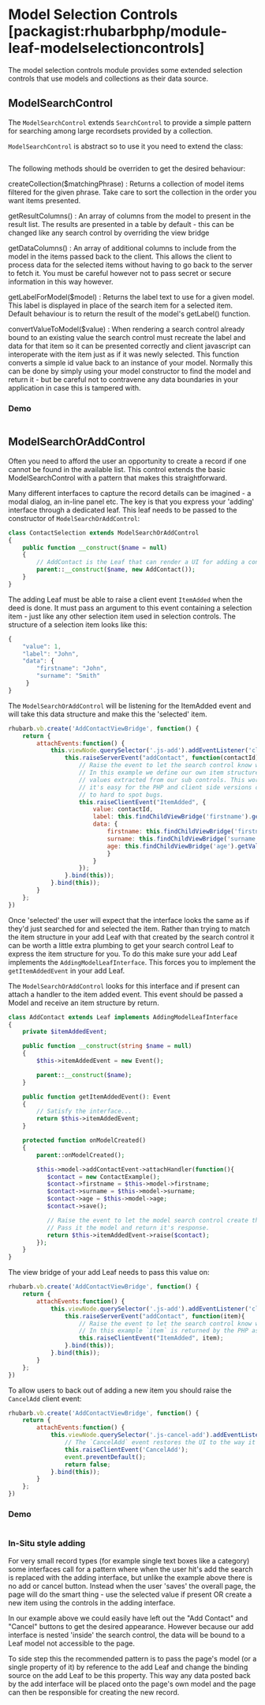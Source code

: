 Model Selection Controls  [packagist:rhubarbphp/module-leaf-modelselectioncontrols]
========================

The model selection controls module provides some extended selection controls that use
models and collections as their data source.

## ModelSearchControl

The `ModelSearchControl` extends `SearchControl` to provide a simple pattern for searching
among large recordsets provided by a collection.

`ModelSearchControl` is abstract so to use it you need to extend the class:

```php file[examples/ContactSearchControl.php] lines[8]
```

The following methods should be overriden to get the desired behaviour:

createCollection($matchingPhrase)
:   Returns a collection of model items filtered for the given phrase. Take care
    to sort the collection in the order you want items presented.
    
getResultColumns()
:   An array of columns from the model to present in the result list. The results
    are presented in a table by default - this can be changed like any search
    control by overriding the view bridge
    
getDataColumns()
:   An array of additional columns to include from the model in the items passed
    back to the client. This allows the client to process data for the selected
    items without having to go back to the server to fetch it. You must be careful
    however not to pass secret or secure information in this way however.
    
getLabelForModel($model)
:   Returns the label text to use for a given model. This label is displayed in
    place of the search item for a selected item. Default behaviour is to 
    return the result of the model's getLabel() function.
    
convertValueToModel($value)
:   When rendering a search control already bound to an existing value the search
    control must recreate the label and data for that item so it can be presented
    correctly and client javascript can interoperate with the item just
    as if it was newly selected. This function converts a simple id value back
    to an instance of your model. Normally this can be done by simply using your
    model constructor to find the model and return it - but be careful not to
    contravene any data boundaries in your application in case this is tampered 
    with.

### Demo 

``` demo[examples/ModelSearchControlExample.php,ContactSearchControl.php,ModelSearchControlExampleView.php,ModelSearchControlExampleViewBridge.js,styles.css]
```

## ModelSearchOrAddControl

Often you need to afford the user an opportunity to create a record if one cannot be found
in the available list. This control extends the basic ModelSearchControl with a pattern that
makes this straightforward.

Many different interfaces to capture the record details can be imagined - a modal dialog, an in-line
panel etc. The key is that you express your 'adding' interface through a dedicated leaf. This leaf
needs to be passed to the constructor of `ModelSearchOrAddControl`:

```php
class ContactSelection extends ModelSearchOrAddControl
{
    public function __construct($name = null)
    {
        // AddContact is the Leaf that can render a UI for adding a contact, and add the contact.
        parent::__construct($name, new AddContact());
    }
}
``` 

The adding Leaf must be able to raise a client event `ItemAdded` when the deed is done. It must
pass an argument to this event containing a selection item - just like any other selection item
used in selection controls. The structure of a selection item looks like this:

``` javascript
{
    "value": 1,
    "label": "John",
    "data": {
        "firstname": "John",
        "surname": "Smith"
     }
}
```

The `ModelSearchOrAddControl` will be listening for the ItemAdded event and will take this data
structure and make this the 'selected' item.

```javascript
rhubarb.vb.create('AddContactViewBridge', function() {
    return {
        attachEvents:function() {
            this.viewNode.querySelector('.js-add').addEventListener('click', function(event){    
                this.raiseServerEvent("addContact", function(contactId){
                    // Raise the event to let the search control know we've successfully added a new record.
                    // In this example we define our own item structure to give to the search control using the
                    // values extracted from our sub controls. This works ok for simple scenarios however
                    // it's easy for the PHP and client side versions of this to get out of sync leading
                    // to hard to spot bugs.
                    this.raiseClientEvent("ItemAdded", {
                        value: contactId,
                        label: this.findChildViewBridge('firstname').getValue() + ' ' + this.findChildViewBridge('surname').getValue(),
                        data: {
                            firstname: this.findChildViewBridge('firstname').getValue(),
                            surname: this.findChildViewBridge('surname').getValue(),
                            age: this.findChildViewBridge('age').getValue()
                            }
                        } 
                    });    
                }.bind(this));
            }.bind(this));
        }
    };
})
```

Once 'selected' the user will expect that the interface looks the same as if they'd just
searched for and selected the item. Rather than trying to match the item structure in your
add Leaf with that created by the search control it can be worth a little extra plumbing to
get your search control Leaf to express the item structure for you. To do this make sure
your add Leaf implements the `AddingModelLeafInterface`. This forces you to implement the
`getItemAddedEvent` in your add Leaf.

The `ModelSearchOrAddControl` looks for this interface and if present can attach a handler to the
item added event. This event should be passed a Model and receive an item structure by return. 

```php
class AddContact extends Leaf implements AddingModelLeafInterface
{
    private $itemAddedEvent;

    public function __construct(string $name = null)
    {
        $this->itemAddedEvent = new Event();

        parent::__construct($name);
    }

    public function getItemAddedEvent(): Event
    {
        // Satisfy the interface...
        return $this->itemAddedEvent;
    }

    protected function onModelCreated()
    {
        parent::onModelCreated();

        $this->model->addContactEvent->attachHandler(function(){
           $contact = new ContactExample();
           $contact->firstname = $this->model->firstname;
           $contact->surname = $this->model->surname;
           $contact->age = $this->model->age;
           $contact->save();

           // Raise the event to let the model search control create the item structure for you.
           // Pass it the model and return it's response.
           return $this->itemAddedEvent->raise($contact);
        });
    }
}
```

The view bridge of your add Leaf needs to pass this value on:

```javascript
rhubarb.vb.create('AddContactViewBridge', function() {
    return {
        attachEvents:function() {
            this.viewNode.querySelector('.js-add').addEventListener('click', function(event){    
                this.raiseServerEvent("addContact", function(item){
                    // Raise the event to let the search control know we've successfully added a new record.
                    // In this example `item` is returned by the PHP as outlined in the code sample above.
                    this.raiseClientEvent("ItemAdded", item);    
                }.bind(this));
            }.bind(this));
        }
    };
})
```

To allow users to back out of adding a new item you should raise the `CancelAdd` client event:

```javascript
rhubarb.vb.create('AddContactViewBridge', function() {
    return {
        attachEvents:function() {
            this.viewNode.querySelector('.js-cancel-add').addEventListener('click', function(event){
                // The `CancelAdd` event restores the UI to the way it should be.
                this.raiseClientEvent('CancelAdd');
                event.preventDefault();
                return false;
            }.bind(this));
        }
    };
})
```

### Demo

``` demo[examples/ModelSearchOrAddControlExample.php,ContactSearchWithAddControl.php,AddContact.php,AddContactView.php,AddContactViewBridge.js,ModelSearchOrAddControlExampleView.php]
```

### In-Situ style adding

For very small record types (for example single text boxes like a category) some interfaces call for a
pattern where when the user hit's add the search is
replaced with the adding interface, but unlike the example above there is no add or cancel button. Instead
when the user 'saves' the overall page, the page will do the smart thing - use the selected value if present
OR create a new item using the controls in the adding interface.

In our example above we could easily have left out the "Add Contact" and "Cancel" buttons to get the desired
appearance. However because our add interface is nested 'inside' the search control, the data will be bound
to a Leaf model not accessible to the page.

To side step this the recommended pattern is to pass the page's model (or a single property of it) by reference
to the add Leaf and change the binding source on the add Leaf to be this property. This way any data
posted back by the add interface will be placed onto the page's own model and the page can then be
responsible for creating the new record.

``` demo[examples/ModelSearchOrAddInSituExample.php,ContactSearchWithAddInSituControl.php,AddContactInSitu.php,AddContactInSituModel.php,AddContactInSituView.php,ModelSearchOrAddInSituExampleView.php,ModelSearchOrAddInSituExampleModel.php]
```